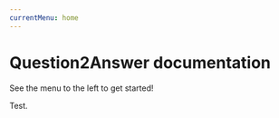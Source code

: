 ```yaml
---
currentMenu: home
---
```


# Question2Answer documentation

See the menu to the left to get started!

Test.
